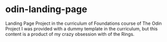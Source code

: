 # odin-landing-page
Landing Page Project in the curriculum of Foundations course of The Odin Project
I was provided with a dummy template in the curriculum, but this content is a product of my crazy obsession with of the Rings. 